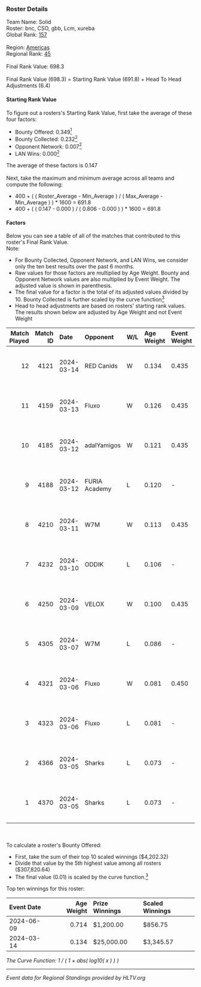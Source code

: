### Roster Details<br />
Team Name: Solid<br />
Roster: bnc, CSO, gbb, Lcm, xureba<br />
Global Rank: [157](../../standings_global_2024_08_21.md)<br />
<br />
Region: [Americas]( ../../standings_americas_2024_08_21.md)<br />
Regional Rank: [45]( ../../standings_americas_2024_08_21.md)<br />
<br />
Final Rank Value:  698.3<br />
<br />
Final Rank Value (698.3) = Starting Rank Value (691.8) + Head To Head Adjustments (6.4)<br />

#### Starting Rank Value<br />
To figure out a rosters's Starting Rank Value, first take the average of these four factors:<br />
- Bounty Offered: 0.349[<sup>1</sup>](#table2)
- Bounty Collected: 0.232[<sup>2</sup>](#table1)
- Opponent Network: 0.007[<sup>2</sup>](#table1)
- LAN Wins: 0.000[<sup>2</sup>](#table1)

The average of these factors is 0.147<br />
<br />
Next, take the maximum and minimum average across all teams and compute the following:<br />
- 400 + ( ( Roster_Average - Min_Average ) / ( Max_Average - Min_Average ) ) * 1600 = 691.8
- 400 + ( ( 0.147 - 0.000 ) / ( 0.806 - 0.000 ) ) * 1600 = 691.8


#### Factors<br />
Below you can see a table of all of the matches that contributed to this roster's Final Rank Value.<br />
Note:<br />

- For Bounty Collected, Opponent Network, and LAN Wins, we consider only the ten best results over the past 6 months.
- Raw values for those factors are multiplied by Age Weight. Bounty and Opponent Network values are also multiplied by Event Weight. The adjusted value is shown in parenthesis.
- The final value for a factor is the total of its adjusted values divided by 10. Bounty Collected is further scaled by the curve function[<sup>3</sup>](#curveFunction)
- Head to head adjustments are based on rosters' starting rank values. The results shown below are adjusted by Age Weight and not Event Weight
<span id="table1"></span><br />


| Match Played | Match ID | Date       | Opponent      | W/L | Age Weight | Event Weight | Bounty Collected | Opponent Network | LAN Wins  | H2H Adj. | Roster                     |
| -: | -: | :- | :- | :- | :- | :- | :- | :- | :- | -: | :- |
|           12 |     4121 | 2024-03-14 | RED Canids    | W   | 0.134      | 0.435        | 0.065 (0.004)    | 0.655 (0.038)    | 0 (0.000) |     3.66 | bnc, CSO, gbb, Lcm, xureba |
|           11 |     4159 | 2024-03-13 | Fluxo         | W   | 0.126      | 0.435        | 0.008 (0.000)    | 0.102 (0.006)    | 0 (0.000) |     2.48 | bnc, CSO, gbb, Lcm, xureba |
|           10 |     4185 | 2024-03-12 | adalYamigos   | W   | 0.121      | 0.435        | 0.000 (0.000)    | 0.034 (0.002)    | 0 (0.000) |     1.25 | bnc, CSO, gbb, Lcm, xureba |
|            9 |     4188 | 2024-03-12 | FURIA Academy | L   | 0.120      | -            | -                | -                | -         |    -2.85 | bnc, CSO, gbb, Lcm, xureba |
|            8 |     4210 | 2024-03-11 | W7M           | W   | 0.113      | 0.435        | 0.007 (0.000)    | 0.450 (0.022)    | 0 (0.000) |     2.35 | bnc, CSO, gbb, Lcm, xureba |
|            7 |     4232 | 2024-03-10 | ODDIK         | L   | 0.106      | -            | -                | -                | -         |    -0.20 | bnc, CSO, gbb, Lcm, xureba |
|            6 |     4250 | 2024-03-09 | VELOX         | W   | 0.100      | 0.435        | 0.000 (0.000)    | 0.000 (0.000)    | 0 (0.000) |     0.51 | bnc, CSO, gbb, Lcm, xureba |
|            5 |     4305 | 2024-03-07 | W7M           | L   | 0.086      | -            | -                | -                | -         |    -0.93 | bnc, CSO, gbb, Lcm, xureba |
|            4 |     4321 | 2024-03-06 | Fluxo         | W   | 0.081      | 0.450        | 0.008 (0.000)    | 0.102 (0.004)    | 0 (0.000) |     1.58 | bnc, CSO, gbb, Lcm, xureba |
|            3 |     4323 | 2024-03-06 | Fluxo         | L   | 0.081      | -            | -                | -                | -         |    -0.98 | bnc, CSO, gbb, Lcm, xureba |
|            2 |     4366 | 2024-03-05 | Sharks        | L   | 0.073      | -            | -                | -                | -         |    -0.23 | bnc, CSO, gbb, Lcm, xureba |
|            1 |     4370 | 2024-03-05 | Sharks        | L   | 0.073      | -            | -                | -                | -         |    -0.23 | bnc, CSO, gbb, Lcm, xureba |

<br />
<span id="table2"></span><br />
To calculate a roster's Bounty Offered:<br />

- First, take the sum of their top 10 scaled winnings ($4,202.32)
- Divide that value by the 5th highest value among all rosters ($307,820.64)
- The final value (0.01) is scaled by the curve function.[<sup>3</sup>](#curveFunction)

Top ten winnings for this roster:<br />

| Event Date | Age Weight | Prize Winnings | Scaled Winnings |
| :- | -: | :- | :- |
| 2024-06-09 |      0.714 | $1,200.00      | $856.75         |
| 2024-03-14 |      0.134 | $25,000.00     | $3,345.57       |


<span id="curveFunction"></span>_The Curve Function: 1 / ( 1 + abs( log10( x ) ) )_<br />

---
_Event data for Regional Standings provided by HLTV.org_<br />
